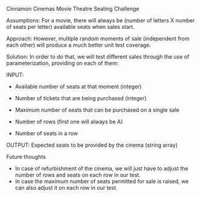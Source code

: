 Cinnamon Cinemas Movie Theatre Seating Challenge

Assumptions: For a movie, there will always be (number of letters X number of seats per letter) available seats when sales start.

Approach: However, multiple random moments of sale (independent from each other) will produce a much better unit test coverage. 

Solution: In order to do that, we will test different sales through the use of parameterization, providing on each of them:

INPUT: 

- Available number of seats at that moment (integer)
- Number of tickets that are being purchased (integer)
- Maximum number of seats that can be purchased on a single sale

- Number of rows (first one will always be A)
- Number of seats in a row

OUTPUT: Expected seats to be provided by the cinema (string array)


Future thoughts

- In case of refurbishment of the cinema, we will just have to adjust the number of rows and seats on each row in our test.
- In case the maximum number of seats permitted for sale is raised, we can also adjust it on each row in our test.